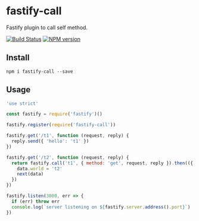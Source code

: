 # fastify-call

Fastify plugin to call self method.

[![Build Status](https://travis-ci.org/huangang/fastify-call.svg?branch=master)](https://travis-ci.org/huangang/fastify-call)
[![NPM version](https://img.shields.io/npm/v/fastify-call.svg?style=flat)](https://www.npmjs.com/package/fastify-call)
## Install
```
npm i fastify-call --save
```
## Usage

```js
'use strict'

const fastify = require('fastify')()

fastify.register(require('fastify-call'))

fastify.get('/t1', function (request, reply) {
  reply.send({ 'hello': 't1' })
})

fastify.get('/t2', function (request, reply) {
  return fastify.call('t1', { method: 'get', request, reply }).then(({ data, next }) => {
    data.world = 't2'
    next(data)
  })
})

fastify.listen(3000, err => {
  if (err) throw err
  console.log(`server listening on ${fastify.server.address().port}`)
})
```
